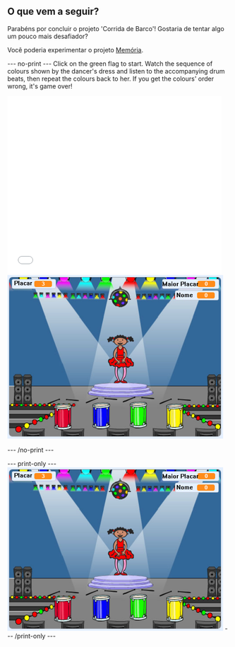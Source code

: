## O que vem a seguir?

Parabéns por concluir o projeto 'Corrida de Barco'! Gostaria de tentar algo um pouco mais desafiador?

Você poderia experimentar o projeto [Memória](https://projects.raspberrypi.org/en/projects/memory?utm_source=pathway&utm_medium=whatnext&utm_campaign=projects).

\--- no-print \--- Click on the green flag to start. Watch the sequence of colours shown by the dancer's dress and listen to the accompanying drum beats, then repeat the colours back to her. If you get the colours' order wrong, it's game over!

<div class="scratch-preview">
  <iframe allowtransparency="true" width="485" height="402" src="//scratch.mit.edu/projects/embed/284452634/?autostart=false" frameborder="0" allowfullscreen scrolling="no" mark="crwd-mark"></iframe> <img src="images/memory-screenshot.png" />
</div>

\--- /no-print \---

\--- print-only \--- ![screenshot of finished game](images/memory-screenshot.png) \--- /print-only \---